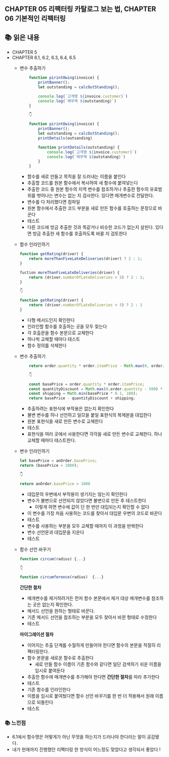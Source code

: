 ## CHAPTER 05 리팩터링 카탈로그 보는 법, CHAPTER 06 기본적인 리팩터링

## 📚 읽은 내용
- CHAPTER 5
- CHAPTER 6.1, 6.2, 6.3, 6.4, 6.5
  - 변수 추출하기
    ```js
        function pirintOwing(invoice) {
            printBanner();
            let outstanding = calcOutStanding();

            console.log(`고객명 ${invoice.customer}`)
            console.log(`채무액 ${outstanding}`)
        }

        👇

        function pirintOwing(invoice) {
            printBanner();
            let outstanding = calcOutStanding();
            printDetails(outsanding)

            function printDetails(outstanding) {
                console.log(`고객명 ${invoice.customer}`)
                console.log(`채무액 ${outstanding}`)
            }
        }
    ```
      - 함수를 새로 만들고 목적을 잘 드러내는 이름을 붙인다
      - 추출할 코드를 원본 함수에서 복사하여 새 함수에 붙여넣는다
      - 추출한 코드 중 원본 함수의 지역 변수를 참조하거나 추출한 함수의 유효범위를 벗어나는 변수는 없는 지 검사한다. 있다면 매개변수로 전달한다.
      - 변수를 다 처리했다면 컴파일
      - 원본 함수에서 추출한 코드 부분을 새로 만든 함수를 호출하는 문장으로 바꾼다
      - 테스트
      - 다른 코드에 방금 추출한 것과 똑같거나 비슷한 코드가 없는지 살핀다. 있다면 방금 추출한 새 함수를 호출하도록 바꿀 지 검토한다
  - 함수 인라인하기
    ```js
    function getRating(driver) {
        return moreThanFiveLateDeliveries(driver) ? 2 : 1;
    }

    fuction moreThanFiveLateDeliveries(driver) {
        return (driver.numberOfLateDeliveries > 5) ? 2 : 1;
    }

    👇

    function getRating(driver) {
        return (driver.numberOfLateDeliveries > 5) ? 2 : 1
    }
    ```
      - 다형 메서드인지 확인한다
      - 인라인할 함수를 호출하는 곳을 모두 찾는다
      - 각 호출문을 함수 본문으로 교체한다
      - 하나씩 교체할 때마다 테스트
      - 함수 정의를 삭제한다
  - 변수 추출하기
    ```js
        return order.quantity * order.itemPrice - Math.max(0, order.quantity - 500) * order.itemPrice * 0.05 + Math.min(order.quantity * order.itemPrice * 0.1, 100)

        👇

        const basePrice = order.quantity * order.itemPrice;
        const quantityDiscount = Math.max(0,order.quantity - 500) * order.itemPrice * 0.05;
        const shipping = Math.min(basePrice * 0.1, 100);
        return basePrice - quantityDiscount + shipping;
    ```
      - 추출하려는 표현식에 부작용은 없는지 확인한다
      - 불변 변수를 하나 선언하고 일므을 붙일 표현식의 복제본을 대입한다
      - 원본 표현식을 새로 만든 변수로 교체한다
      - 테스트
      - 표현식을 여러 곳에서 사용한다면 각각을 새로 만든 변수로 교체한다. 하나 교체할 때마다 테스트한다.
  - 변수 인라인하기
    ```js
    let basePrice = anOrder.basePrice;
    return (basePrice > 1000);

    👇

    return anOrder.basePrice > 1000
    ```
     - 대입문의 우변에서 부작용이 생기지는 않는지 확인한다
     - 변수가 불변으로 선언되지 않았다면 불변으로 만든 후 테스트한다
       - 이렇게 하면 변수에 값이 단 한 번만 대입되는지 확인할 수 없다
     - 이 변수를 가장 처음 사용하는 코드를 찾아서 대입문 우변의 코드로 바꾼다
     - 테스트
     - 변수를 사용하는 부분을 모두 교체할 때까지 이 과정을 반복한다
     - 변수 선언문과 대입문을 지운다
     - 테스트
  - 함수 선언 바꾸기
    ```js
    function circum(radius) {...}

    👇

    function circumference(radius)  {...}
    ```
     **간단한 절차**
     - 매개변수를 제거하려거든 먼저 함수 본문에서 제거 대상 매개변수를 참조하는 곳은 없는지 확인한다.
     - 메서드 선언을 원하는 형태로 바꾼다.
     - 기존 메서드 선언을 참조하는 부분을 모두 찾아서 바뀐 형태로 수정한다
     - 테스트

     **마이그레이션 절차**
     - 이어지는 추출 단계를 수월하게 만들어야 한다면 함수의 본문을 적절히 리팩터링한다.
     - 함수 본문을 새로운 함수로 추출한다
       -  새로 만들 함수 이름이 기존 함수와 같다면 일단 검색하기 쉬운 이름을 임시로 붙여둔다
    -  추출한 함수에 매개변수를 추가해야 한다면 **간단한 절차**를 따라 추가한다
    -  테스트
    -  기존 함수를 인라인한다
    -  이름을 임시로 붙여뒀다면 함수 선언 바꾸기를 한 번 더 적용해서 원래 이름으로 되돌린다
    -  테스트 

### 📚 느낀점
- 6.1에서 함수명은 어떻게가 아닌 무엇을 하는지가 드러나야 한다라는 말이 공감됐다.
- 내가 현재까지 진행했던 리팩터링 한 방식이 어느정도 맞았다고 생각되서 좋았다 !
